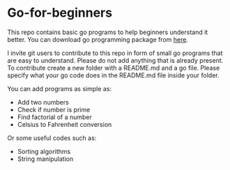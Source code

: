 # Go-for-beginners
This repo contains basic go programs to help beginners understand it better. You can download go programming package from [here](https://golang.org/dl/).

I invite git users to contribute to this repo in form of small go programs that are easy to understand. Please do not add anything that is already present. To contribute create a new folder with a README.md and a go file. Please specify what your go code does in the README.md file inside your folder.

You can add programs as simple as:
* Add two numbers
* Check if number is prime
* Find factorial of a number
* Celsius to Fahrenheit conversion 

Or some useful codes such as:
* Sorting algorithms
* String manipulation
